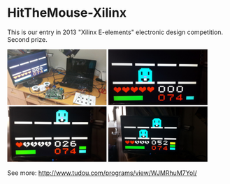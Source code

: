 # HitTheMouse-Xilinx

This is our entry in 2013 "Xilinx E-elements" electronic design competition. Second prize.

<img src="https://github.com/dklaputa/HitTheMouse-Xilinx/raw/master/Images/1.jpg" width="45%" /> <img src="https://github.com/dklaputa/HitTheMouse-Xilinx/raw/master/Images/2.jpg" width="45%" /> <img src="https://github.com/dklaputa/HitTheMouse-Xilinx/raw/master/Images/3.jpg" width="45%" /> <img src="https://github.com/dklaputa/HitTheMouse-Xilinx/raw/master/Images/4.jpg" width="45%" /> 

See more: http://www.tudou.com/programs/view/WJMRhuM7YoI/